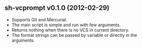 sh-vcprompt v0.1.0 (2012-02-29)
-------------------------------

* Supports Git and Mercurial.
* The main script is simple and run with few arguments.
* Returns nothing when there is no VCS in current directory.
* The format strings can be passed by variable or directly in the
  arguments.

